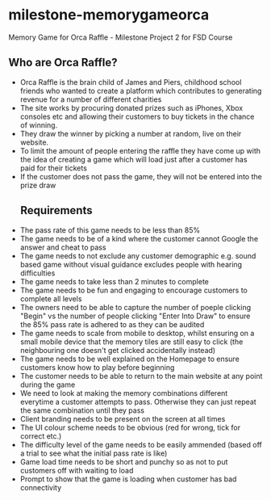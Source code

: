 # milestone-memorygameorca
Memory Game for Orca Raffle - Milestone Project 2 for FSD Course

## Who are Orca Raffle?
<ul>
<li>Orca Raffle is the brain child of James and Piers, childhood school friends who wanted to create a platform which contributes to generating revenue for a number of different charities</li>
<li>The site works by procuring donated prizes such as iPhones, Xbox consoles etc and allowing their customers to buy tickets in the 
chance of winning.</li>
<li>They draw the winner by picking a number at random, live on their website.</li> 
<li>To limit the amount of people entering the raffle they have come up with the idea of creating a game which will load just after a 
customer has paid for their tickets</li>
  <li>If the customer does not pass the game, they will not be entered into the prize draw</li>

## Requirements
<li>The pass rate of this game needs to be less than 85%</li>
<li>The game needs to be of a kind where the customer cannot Google the answer and cheat to pass</li>
<li>The game needs to not exclude any customer demographic e.g. sound based game without visual guidance excludes people with hearing
difficulties </li>
<li>The game needs to take less than 2 minutes to complete</li>
<li>The game needs to be fun and engaging to encourage customers to complete all levels</li>
<li>The owners need to be able to capture the number of poeple clicking "Begin" vs the number of people clicking "Enter Into Draw"
to ensure the 85% pass rate is adhered to as they can be audited</li>
<li>The game needs to scale from mobile to desktop, whilst ensuring on a small mobile device that the memory tiles are still easy to
click (the neighbouring one doesn't get clicked accidentally instead)</li>
<li>The game needs to be well explained on the Homepage to ensure customers know how to play before beginning</li>
<li>The customer needs to be able to return to the main website at any point during the game</li>
<li>We need to look at making the memory combinations different everytime a customer attempts to pass. Otherwise they can just repeat
the same combination until they pass</li>
<li>Client branding needs to be present on the screen at all times</li>
<li>The UI colour scheme needs to be obvious (red for wrong, tick for correct etc.)</li>
<li>The difficulty level of the game needs to be easily ammended (based off a trial to see what the initial pass rate is like)</li>
<li>Game load time needs to be short and punchy so as not to put customers off with waiting to load</li>
<li>Prompt to show that the game is loading when customer has bad connectivity</li>
